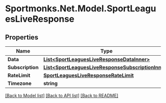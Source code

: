# Sportmonks.Net.Model.SportLeaguesLiveResponse

## Properties

Name | Type | Description | Notes
------------ | ------------- | ------------- | -------------
**Data** | [**List&lt;SportLeaguesLiveResponseDataInner&gt;**](SportLeaguesLiveResponseDataInner.md) |  | [optional] 
**Subscription** | [**List&lt;SportLeaguesLiveResponseSubscriptionInner&gt;**](SportLeaguesLiveResponseSubscriptionInner.md) |  | [optional] 
**RateLimit** | [**SportLeaguesLiveResponseRateLimit**](SportLeaguesLiveResponseRateLimit.md) |  | [optional] 
**Timezone** | **string** |  | [optional] 

[[Back to Model list]](../README.md#documentation-for-models) [[Back to API list]](../README.md#documentation-for-api-endpoints) [[Back to README]](../README.md)

